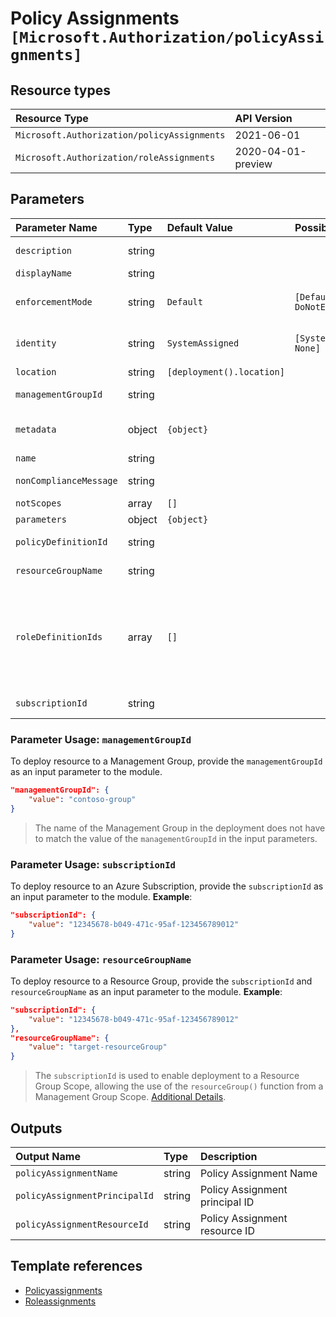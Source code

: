 # Policy Assignments `[Microsoft.Authorization/policyAssignments]`

## Resource types

| Resource Type | API Version |
| :-- | :-- |
| `Microsoft.Authorization/policyAssignments` | 2021-06-01 |
| `Microsoft.Authorization/roleAssignments` | 2020-04-01-preview |

## Parameters

| Parameter Name | Type | Default Value | Possible Values | Description |
| :-- | :-- | :-- | :-- | :-- |
| `description` | string |  |  | Optional. This message will be part of response in case of policy violation. |
| `displayName` | string |  |  | Optional. The display name of the policy assignment. |
| `enforcementMode` | string | `Default` | `[Default, DoNotEnforce]` | Optional. The policy assignment enforcement mode. Possible values are Default and DoNotEnforce. - Default or DoNotEnforce |
| `identity` | string | `SystemAssigned` | `[SystemAssigned, None]` | Optional. The managed identity associated with the policy assignment. Policy assignments must include a resource identity when assigning 'Modify' policy definitions. |
| `location` | string | `[deployment().location]` |  | Optional. Location for all resources. |
| `managementGroupId` | string |  |  | Optional. The Target Scope for the Policy. The name of the management group for the policy assignment |
| `metadata` | object | `{object}` |  | Optional. The policy assignment metadata. Metadata is an open ended object and is typically a collection of key-value pairs. |
| `name` | string |  |  | Required. Specifies the name of the policy assignment. |
| `nonComplianceMessage` | string |  |  | Optional. The messages that describe why a resource is non-compliant with the policy. |
| `notScopes` | array | `[]` |  | Optional. The policy excluded scopes |
| `parameters` | object | `{object}` |  | Optional. Parameters for the policy assignment if needed. |
| `policyDefinitionId` | string |  |  | Required. Specifies the ID of the policy definition or policy set definition being assigned. |
| `resourceGroupName` | string |  |  | Optional. The Target Scope for the Policy. The name of the resource group for the policy assignment |
| `roleDefinitionIds` | array | `[]` |  | Required. The IDs Of the Azure Role Definition list that is used to assign permissions to the identity. You need to provide either the fully qualified ID in the following format: '/providers/Microsoft.Authorization/roleDefinitions/c2f4ef07-c644-48eb-af81-4b1b4947fb11'.. See https://docs.microsoft.com/en-us/azure/role-based-access-control/built-in-roles for the list IDs for built-in Roles. They must match on what is on the policy definition |
| `subscriptionId` | string |  |  | Optional. The Target Scope for the Policy. The subscription ID of the subscription for the policy assignment |

### Parameter Usage: `managementGroupId`

To deploy resource to a Management Group, provide the `managementGroupId` as an input parameter to the module.

```json
"managementGroupId": {
    "value": "contoso-group"
}
```

> The name of the Management Group in the deployment does not have to match the value of the `managementGroupId` in the input parameters.

### Parameter Usage: `subscriptionId`

To deploy resource to an Azure Subscription, provide the `subscriptionId` as an input parameter to the module. **Example**:

```json
"subscriptionId": {
    "value": "12345678-b049-471c-95af-123456789012"
}
```

### Parameter Usage: `resourceGroupName`

To deploy resource to a Resource Group, provide the `subscriptionId` and `resourceGroupName` as an input parameter to the module. **Example**:

```json
"subscriptionId": {
    "value": "12345678-b049-471c-95af-123456789012"
},
"resourceGroupName": {
    "value": "target-resourceGroup"
}
```

> The `subscriptionId` is used to enable deployment to a Resource Group Scope, allowing the use of the `resourceGroup()` function from a Management Group Scope. [Additional Details](https://github.com/Azure/bicep/pull/1420).

## Outputs

| Output Name | Type | Description |
| :-- | :-- | :-- |
| `policyAssignmentName` | string | Policy Assignment Name |
| `policyAssignmentPrincipalId` | string | Policy Assignment principal ID |
| `policyAssignmentResourceId` | string | Policy Assignment resource ID |

## Template references

- [Policyassignments](https://docs.microsoft.com/en-us/azure/templates/Microsoft.Authorization/2021-06-01/policyAssignments)
- [Roleassignments](https://docs.microsoft.com/en-us/azure/templates/Microsoft.Authorization/2020-04-01-preview/roleAssignments)
